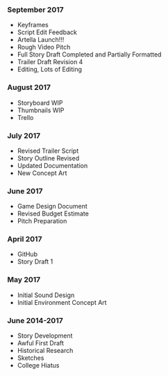 ### September 2017
- Keyframes
- Script Edit Feedback
- Artella Launch!!!
- Rough Video Pitch
- Full Story Draft Completed and Partially Formatted
- Trailer Draft Revision 4
- Editing, Lots of Editing

### August 2017
- Storyboard WIP
- Thumbnails WIP
- Trello

### July 2017
- Revised Trailer Script
- Story Outline Revised
- Updated Documentation
- New Concept Art

### June 2017
- Game Design Document
- Revised Budget Estimate
- Pitch Preparation

### April 2017
- GitHub
- Story Draft 1

### May 2017 
- Initial Sound Design
- Initial Environment Concept Art

### June 2014-2017 
- Story Development
- Awful First Draft
- Historical Research
- Sketches
- College Hiatus
